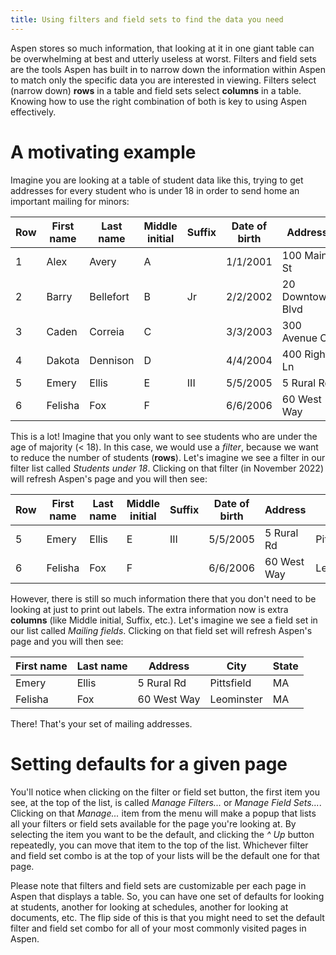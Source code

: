 ```yaml
---
title: Using filters and field sets to find the data you need
---
```


Aspen stores so much information, that looking at it in one giant table can be overwhelming at best and utterly useless at worst. Filters and field sets are the tools Aspen has built in to narrow down the information within Aspen to match only the specific data you are interested in viewing. Filters select (narrow down) **rows** in a table and field sets select **columns** in a table. Knowing how to use the right combination of both is key to using Aspen effectively.

# A motivating example

Imagine you are looking at a table of student data like this, trying to get addresses for every student who is under 18 in order to send home an important mailing for minors:

| Row | First name | Last name | Middle initial | Suffix | Date of birth | Address          | City        | State |
| --- | ---------- | --------- | -------------- | ------ | ------------- | ---------------- | ----------- | ----- |
| 1   | Alex       | Avery     | A              |        | 1/1/2001      | 100 Main St      | Greenfield  | MA    |
| 2   | Barry      | Bellefort | B              | Jr     | 2/2/2002      | 20 Downtown Blvd | Boston      | MA    |
| 3   | Caden      | Correia   | C              |        | 3/3/2003      | 300 Avenue C     | Springfield | MA    |
| 4   | Dakota     | Dennison  | D              |        | 4/4/2004      | 400 Right Ln     | Worcester   | MA    |
| 5   | Emery      | Ellis     | E              | III    | 5/5/2005      | 5 Rural Rd       | Pittsfield  | MA    |
| 6   | Felisha    | Fox       | F              |        | 6/6/2006      | 60 West Way      | Leominster  | MA    |

This is a lot! Imagine that you only want to see students who are under the age of majority (< 18). In this case, we would use a *filter*, because we want to reduce the number of students (**rows**). Let's imagine we see a filter in our filter list called *Students under 18*. Clicking on that filter (in November 2022) will refresh Aspen's page and you will then see:

| Row | First name | Last name | Middle initial | Suffix | Date of birth | Address          | City        | State |
| --- | ---------- | --------- | -------------- | ------ | ------------- | ---------------- | ----------- | ----- |
| 5   | Emery      | Ellis     | E              | III    | 5/5/2005      | 5 Rural Rd       | Pittsfield  | MA    |
| 6   | Felisha    | Fox       | F              |        | 6/6/2006      | 60 West Way      | Leominster  | MA    |

However, there is still so much information there that you don't need to be looking at just to print out labels. The extra information now is extra **columns** (like Middle initial, Suffix, etc.). Let's imagine we see a field set in our list called *Mailing fields*. Clicking on that field set will refresh Aspen's page and you will then see:

| First name | Last name | Address          | City        | State |
| ---------- | --------- | ---------------- | ----------- | ----- |
| Emery      | Ellis     | 5 Rural Rd       | Pittsfield  | MA    |
| Felisha    | Fox       | 60 West Way      | Leominster  | MA    |

There! That's your set of mailing addresses.

# Setting defaults for a given page

You'll notice when clicking on the filter or field set button, the first item you see, at the top of the list, is called *Manage Filters...* or *Manage Field Sets...*. Clicking on that *Manage...* item from the menu will make a popup that lists all your filters or field sets available for the page you're looking at. By selecting the item you want to be the default, and clicking the *^ Up* button repeatedly, you can move that item to the top of the list. Whichever filter and field set combo is at the top of your lists will be the default one for that page.

Please note that filters and field sets are customizable per each page in Aspen that displays a table. So, you can have one set of defaults for looking at students, another for looking at schedules, another for looking at documents, etc. The flip side of this is that you might need to set the default filter and field set combo for all of your most commonly visited pages in Aspen.